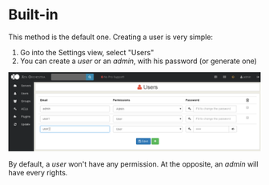 # Built-in

This method is the default one. Creating a user is very simple:

1. Go into the Settings view, select "Users"
2. You can create a *user* or an *admin*, with his password (or generate one)

![](./assets/usercreation.png)

By default, a *user* won't have any permission. At the opposite, an *admin* will have every rights.
